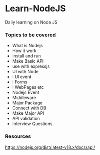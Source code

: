 # Learn-NodeJS
Daily learning on Node JS

### Topics to be covered

- What is Nodejs
- How it work
- Install and run
- Make Basic API
- use with expressjs
- UI with Node
-  I Ul event
-  I Forms
-  I WebPages etc
- Nodejs Event
- Middleware
- Major Package
- Connect with DB
- Make Major API
- API validation
- Interview Questions.


### Resources

https://nodejs.org/dist/latest-v18.x/docs/api/ 
